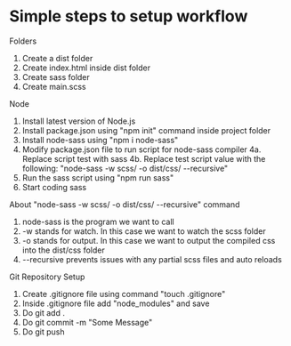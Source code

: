 # Simple steps to setup workflow

Folders

1. Create a dist folder
2. Create index.html inside dist folder
3. Create sass folder
4. Create main.scss

Node

1. Install latest version of Node.js
2. Install package.json using "npm init" command inside project folder
3. Install node-sass using "npm i node-sass"
4. Modify package.json file to run script for node-sass compiler
   4a. Replace script test with sass
   4b. Replace test script value with the following: "node-sass -w scss/ -o dist/css/ --recursive"
5. Run the sass script using "npm run sass"
6. Start coding sass

About "node-sass -w scss/ -o dist/css/ --recursive" command

1. node-sass is the program we want to call
2. -w stands for watch. In this case we want to watch the scss folder
3. -o stands for output. In this case we want to output the compiled css into the dist/css folder
4. --recursive prevents issues with any partial scss files and auto reloads

Git Repository Setup

1. Create .gitignore file using command "touch .gitignore"
2. Inside .gitignore file add "node_modules" and save
3. Do git add .
4. Do git commit -m "Some Message"
5. Do git push
